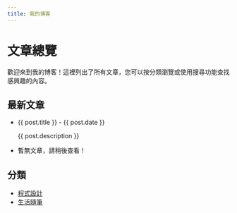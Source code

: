 ```yaml
---
title: 我的博客
---
```


# 文章總覽

歡迎來到我的博客！這裡列出了所有文章，您可以按分類瀏覽或使用搜尋功能查找感興趣的內容。

## 最新文章

<script setup lang="ts">
import { data as posts } from '../.vitepress/data/posts.data';

// 除錯：輸出載入的文章數據
// console.log('All posts:', posts);
</script>

<ul>
  <li v-for="post in posts" :key="post.url">
    <a :href="post.url">{{ post.title }}</a> - {{ post.date }}
    <p v-if="post.description">{{ post.description }}</p>
  </li>
  <li v-if="!posts.length">暫無文章，請稍後查看！</li>
</ul>

## 分類

- [程式設計](/articles/category/programming)
- [生活隨筆](/articles/category/lifestyle)
